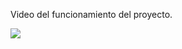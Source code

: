 Video del funcionamiento del proyecto.

[![](http://img.youtube.com/vi/LbwEfPmTIWI/0.jpg)](http://www.youtube.com/watch?v=LbwEfPmTIWI "")
